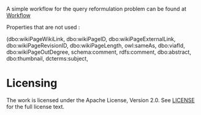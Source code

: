 A simple workflow for the query reformulation problem can be found at [Workflow](https://github.com/N00bsie/QueryReformulation/blob/master/Workflow.ipynb)

 Properties that are not used :
 
 (dbo:wikiPageWikiLink, dbo:wikiPageID, dbo:wikiPageExternalLink, dbo:wikiPageRevisionID,  dbo:wikiPageLength, owl:sameAs, dbo:viafId, dbo:wikiPageOutDegree, schema:comment, rdfs:comment, dbo:abstract, dbo:thumbnail, dcterms:subject, 
 
# Licensing

The work is licensed under the Apache License, Version 2.0. See [LICENSE](https://github.com/N00bsie/QueryReformulation/blob/master/LICENSE) for the full license text.
